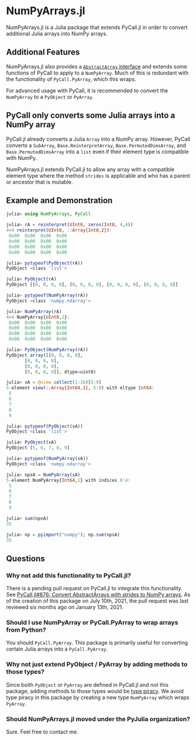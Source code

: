 # NumPyArrays.jl

NumPyArrays.jl is a Julia package that extends PyCall.jl in order to convert additional Julia arrays into NumPy arrays.

## Additional Features

NumPyArrays.jl also provides a [`AbstractArray` interface](https://docs.julialang.org/en/v1/manual/interfaces/#man-interface-array)
and extends some functions of PyCall to apply to a `NumPyArray`. Much of this is redundant with the functionality of `PyCall.PyArray`, which this wraps.

For advanced usage with PyCall, it is recommended to convert the `NumPyArray` to a `PyObject` or `PyArray`.

## PyCall only converts some Julia arrays into a NumPy array

PyCall.jl already converts a Julia `Array` into a NumPy array.
However, PyCall converts a `SubArray`, `Base.ReinterpretArray`,
`Base.PermutedDimsArray`, and `Base.PermutedDimsArray` into a `list`
even if their element type is compatible with NumPy.

NumPyArrays.jl extends PyCall.jl to allow any array with a compatible
element type where the method `strides` is applicable and who has a
parent or ancestor that is mutable.

## Example and Demonstration

```julia
julia> using NumPyArrays, PyCall

julia> rA = reinterpret(UInt8, zeros(Int8, 4,4))
4×4 reinterpret(UInt8, ::Array{Int8,2}):
 0x00  0x00  0x00  0x00
 0x00  0x00  0x00  0x00
 0x00  0x00  0x00  0x00
 0x00  0x00  0x00  0x00

julia> pytypeof(PyObject(rA))
PyObject <class 'list'>

julia> PyObject(rA)
PyObject [[0, 0, 0, 0], [0, 0, 0, 0], [0, 0, 0, 0], [0, 0, 0, 0]]

julia> pytypeof(NumPyArray(rA))
PyObject <class 'numpy.ndarray'>

julia> NumPyArray(rA)
4×4 NumPyArray{UInt8,2}:
 0x00  0x00  0x00  0x00
 0x00  0x00  0x00  0x00
 0x00  0x00  0x00  0x00
 0x00  0x00  0x00  0x00

julia> PyObject(NumPyArray(rA))
PyObject array([[0, 0, 0, 0],
       [0, 0, 0, 0],
       [0, 0, 0, 0],
       [0, 0, 0, 0]], dtype=uint8)

julia> sA = @view collect(1:16)[5:9]
5-element view(::Array{Int64,1}, 5:9) with eltype Int64:
 5
 6
 7
 8
 9

julia> pytypeof(PyObject(sA))
PyObject <class 'list'>

julia> PyObject(sA)
PyObject [5, 6, 7, 8, 9]

julia> pytypeof(NumPyArray(sA))
PyObject <class 'numpy.ndarray'>

julia> npsA = NumPyArray(sA)
5-element NumPyArray{Int64,1} with indices 0:4:
 5
 6
 7
 8
 9

julia> sum(npsA)
35

julia> np = pyimport("numpy"); np.sum(npsA)
35
```

## Questions

### Why not add this functionality to PyCall.jl?

There is a pending pull request on PyCall.jl to integrate this functionality.
See [PyCall.jl#876: Convert AbstractArrays with strides to NumPy arrays](https://github.com/JuliaPy/PyCall.jl/pull/876).
As of the creation of this package on July 10th, 2021, the pull request was last reviewed six months ago on January 13th, 2021.

### Should I use NumPyArray or PyCall.PyArray to wrap arrays from Python?

You should `PyCall.PyArray`. This package is primarily useful for converting certain Julia arrays into a `PyCall.PyArray`.

### Why not just extend PyObject / PyArray by adding methods to those types?

Since boith `PyObject` or `PyArray` are defined in PyCall.jl and not this package, adding methods to those types would be
[type piracy](https://docs.julialang.org/en/v1/manual/style-guide/#Avoid-type-piracy). We avoid type piracy in this package
by creating a new type `NumPyArray` which wraps `PyArray`.

### Should NumPyArrays.jl moved under the PyJulia organization?

Sure. Feel free to contact me.